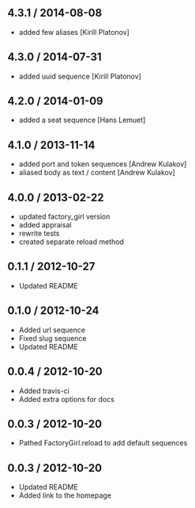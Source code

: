 ## 4.3.1 / 2014-08-08

* added few aliases [Kirill Platonov]

## 4.3.0 / 2014-07-31

* added uuid sequence [Kirill Platonov]

## 4.2.0 / 2014-01-09

* added a seat sequence [Hans Lemuet]

## 4.1.0 / 2013-11-14

* added port and token sequences [Andrew Kulakov]
* aliased body as text / content [Andrew Kulakov]

## 4.0.0 / 2013-02-22

* updated factory_girl version
* added appraisal
* rewrite tests
* created separate reload method

## 0.1.1 / 2012-10-27

* Updated README

## 0.1.0 / 2012-10-24

* Added url sequence
* Fixed slug sequence
* Updated README

## 0.0.4 / 2012-10-20

* Added travis-ci
* Added extra options for docs

## 0.0.3 / 2012-10-20

* Pathed FactoryGirl.reload to add default sequences

## 0.0.3 / 2012-10-20

* Updated README
* Added link to the homepage
